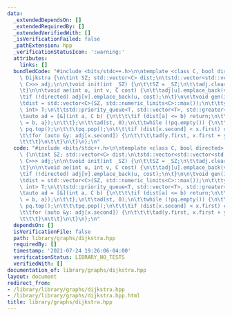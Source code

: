 ```yaml
---
data:
  _extendedDependsOn: []
  _extendedRequiredBy: []
  _extendedVerifiedWith: []
  _isVerificationFailed: false
  _pathExtension: hpp
  _verificationStatusIcon: ':warning:'
  attributes:
    links: []
  bundledCode: "#include <bits/stdc++.h>\n\ntemplate <class C, bool directed> struct\
    \ Dijkstra {\n\tint SZ; std::vector<C> dist;\n\tstd::vector<std::vector<std::pair<int,\
    \ C>>> adj;\n\n\tvoid init(int _SZ) {\n\t\tSZ = _SZ;\n\t\tadj.clear();\n\t\tadj.resize(SZ);\n\
    \t}\n\n\tvoid ae(int u, int v, C cost) {\n\t\tadj[u].emplace_back(v, cost);\n\t\
    \tif (!directed) adj[v].emplace_back(u, cost);\n\t}\n\n\tvoid gen(int st) {\n\t\
    \tdist = std::vector<C>(SZ, std::numeric_limits<C>::max());\n\t\ttypedef std::pair<C,\
    \ int> T;\n\t\tstd::priority_queue<T, std::vector<T>, std::greater<T>> pq;\n\t\
    \tauto ad = [&](int a, C b) {\n\t\t\tif (dist[a] <= b) return;\n\t\t\tpq.push({dist[a]\
    \ = b, a});\n\t\t};\n\t\tad(st, 0);\n\t\twhile (!pq.empty()) {\n\t\t\tauto x =\
    \ pq.top();\n\t\t\tpq.pop();\n\t\t\tif (dist[x.second] < x.first) continue;\n\t\
    \t\tfor (auto &y: adj[x.second]) {\n\t\t\t\tad(y.first, x.first + y.second);\n\
    \t\t\t}\n\t\t}\n\t}\n};\n"
  code: "#include <bits/stdc++.h>\n\ntemplate <class C, bool directed> struct Dijkstra\
    \ {\n\tint SZ; std::vector<C> dist;\n\tstd::vector<std::vector<std::pair<int,\
    \ C>>> adj;\n\n\tvoid init(int _SZ) {\n\t\tSZ = _SZ;\n\t\tadj.clear();\n\t\tadj.resize(SZ);\n\
    \t}\n\n\tvoid ae(int u, int v, C cost) {\n\t\tadj[u].emplace_back(v, cost);\n\t\
    \tif (!directed) adj[v].emplace_back(u, cost);\n\t}\n\n\tvoid gen(int st) {\n\t\
    \tdist = std::vector<C>(SZ, std::numeric_limits<C>::max());\n\t\ttypedef std::pair<C,\
    \ int> T;\n\t\tstd::priority_queue<T, std::vector<T>, std::greater<T>> pq;\n\t\
    \tauto ad = [&](int a, C b) {\n\t\t\tif (dist[a] <= b) return;\n\t\t\tpq.push({dist[a]\
    \ = b, a});\n\t\t};\n\t\tad(st, 0);\n\t\twhile (!pq.empty()) {\n\t\t\tauto x =\
    \ pq.top();\n\t\t\tpq.pop();\n\t\t\tif (dist[x.second] < x.first) continue;\n\t\
    \t\tfor (auto &y: adj[x.second]) {\n\t\t\t\tad(y.first, x.first + y.second);\n\
    \t\t\t}\n\t\t}\n\t}\n};\n"
  dependsOn: []
  isVerificationFile: false
  path: library/graphs/dijkstra.hpp
  requiredBy: []
  timestamp: '2021-07-24 19:26:06-04:00'
  verificationStatus: LIBRARY_NO_TESTS
  verifiedWith: []
documentation_of: library/graphs/dijkstra.hpp
layout: document
redirect_from:
- /library/library/graphs/dijkstra.hpp
- /library/library/graphs/dijkstra.hpp.html
title: library/graphs/dijkstra.hpp
---
```

